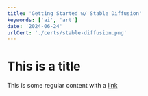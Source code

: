 ```yaml
---
title: 'Getting Started w/ Stable Diffusion'
keywords: ['ai', 'art']
date: '2024-06-24'
urlCert: './certs/stable-diffusion.png'
---
```


# This is a title

This is some regular content with a [link](https://google.com)